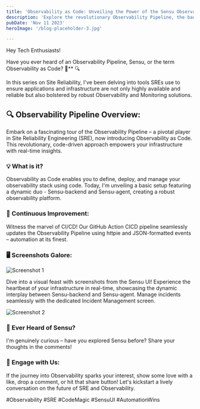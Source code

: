 ```yaml
---
title: 'Observability as Code: Unveiling the Power of the Sensu Observability Pipeline'
description: 'Explore the revolutionary Observability Pipeline, the backbone of Site Reliability Engineering, and learn how Sensu is transforming the landscape with Observability as Code.'
pubDate: 'Nov 11 2023'
heroImage: '/blog-placeholder-3.jpg'

---
```

Hey Tech Enthusiasts!

Have you ever heard of an Observability Pipeline, Sensu, or the term Observability as Code? 🚀** 🔍

In this series on Site Reliability, I've been delving into tools SREs use to ensure applications and infrastructure are not only highly available and reliable but also bolstered by robust Observability and Monitoring solutions.

## 🔍 Observability Pipeline Overview:

Embark on a fascinating tour of the Observability Pipeline – a pivotal player in Site Reliability Engineering (SRE), now introducing Observability as Code. This revolutionary, code-driven approach empowers your infrastructure with real-time insights.

### 💡 What is it?

Observability as Code enables you to define, deploy, and manage your observability stack using code. Today, I'm unveiling a basic setup featuring a dynamic duo - Sensu-backend and Sensu-agent, creating a robust observability platform.

### 🔄 Continuous Improvement:

Witness the marvel of CI/CD! Our GitHub Action CICD pipeline seamlessly updates the Observability Pipeline using httpie and JSON-formatted events – automation at its finest.

### 🖥️ Screenshots Galore:
![Screenshot 1](/square-solstice/public/sensu.jpg)


Dive into a visual feast with screenshots from the Sensu UI! Experience the heartbeat of your infrastructure in real-time, showcasing the dynamic interplay between Sensu-backend and Sensu-agent. Manage incidents seamlessly with the dedicated Incident Management screen.

![Screenshot 2](/square-solstice/public/sensu-docker-compose.png)

### 🤔 Ever Heard of Sensu?

I'm genuinely curious – have you explored Sensu before? Share your thoughts in the comments!

### 🚀 Engage with Us:

If the journey into Observability sparks your interest, show some love with a like, drop a comment, or hit that share button! Let's kickstart a lively conversation on the future of SRE and Observability.

#Observability #SRE #CodeMagic #SensuUI #AutomationWins
